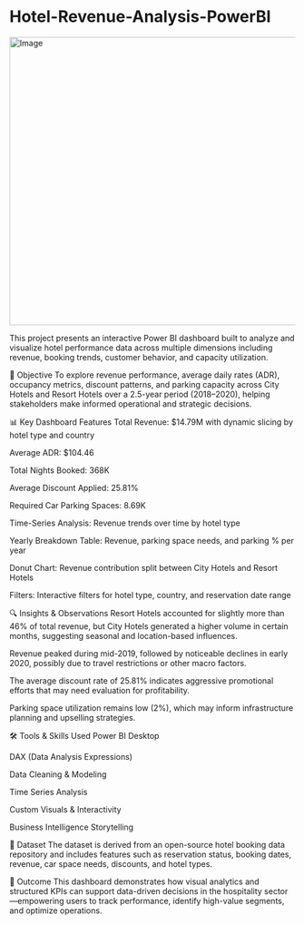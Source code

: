 # Hotel-Revenue-Analysis-PowerBI

<img width="508" alt="Image" src="https://github.com/user-attachments/assets/a5fd1d3e-53e4-44a8-9046-67efc8544a41" />

This project presents an interactive Power BI dashboard built to analyze and visualize hotel performance data across multiple dimensions including revenue, booking trends, customer behavior, and capacity utilization.

📌 Objective
To explore revenue performance, average daily rates (ADR), occupancy metrics, discount patterns, and parking capacity across City Hotels and Resort Hotels over a 2.5-year period (2018–2020), helping stakeholders make informed operational and strategic decisions.

📊 Key Dashboard Features
Total Revenue: $14.79M with dynamic slicing by hotel type and country

Average ADR: $104.46

Total Nights Booked: 368K

Average Discount Applied: 25.81%

Required Car Parking Spaces: 8.69K

Time-Series Analysis: Revenue trends over time by hotel type

Yearly Breakdown Table: Revenue, parking space needs, and parking % per year

Donut Chart: Revenue contribution split between City Hotels and Resort Hotels

Filters: Interactive filters for hotel type, country, and reservation date range

🔍 Insights & Observations
Resort Hotels accounted for slightly more than 46% of total revenue, but City Hotels generated a higher volume in certain months, suggesting seasonal and location-based influences.

Revenue peaked during mid-2019, followed by noticeable declines in early 2020, possibly due to travel restrictions or other macro factors.

The average discount rate of 25.81% indicates aggressive promotional efforts that may need evaluation for profitability.

Parking space utilization remains low (2%), which may inform infrastructure planning and upselling strategies.

🛠️ Tools & Skills Used
Power BI Desktop

DAX (Data Analysis Expressions)

Data Cleaning & Modeling

Time Series Analysis

Custom Visuals & Interactivity

Business Intelligence Storytelling

📁 Dataset
The dataset is derived from an open-source hotel booking data repository and includes features such as reservation status, booking dates, revenue, car space needs, discounts, and hotel types.

🚀 Outcome
This dashboard demonstrates how visual analytics and structured KPIs can support data-driven decisions in the hospitality sector—empowering users to track performance, identify high-value segments, and optimize operations.
